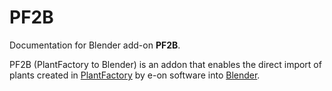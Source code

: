# PF2B

Documentation for Blender add-on **PF2B**.

PF2B (PlantFactory to Blender) is an addon that enables the direct import of plants created in [PlantFactory](https://www.bentley.com/software/e-on-software-free-downloads/) by e-on software into [Blender](https://www.blender.org/).